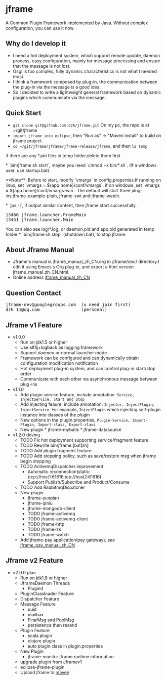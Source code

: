 jframe
================
A Common Plugin Framework implemented by Java. Without complex configuration, you can use it now.

## Why do I develop it
* I need a hot deployment system, which support remote update, daemon process, easy configuration, mainly for message processing and ensure that the message is not lost. 
* Osgi is too complex, fully dynamic characteristics is not what I needed most. 
* I think a framework composed by plug-in, the communication between the plug-in via the message is a good idea.
* So I decided to write a lightweight general framework based on dynamic plugins which communicate via the message.

## Quick Start
* `git clone git@github.com:dzh/jframe.git` On my pc, the repo is at ~/git/jframe
* `import jframe into eclipse`, then "Run as" -> "Maven install" to build on jframe project.
* `cd ~/git/jframe/jframe/jframe-release/jframe`, and then `ls temp`
<p>
if there are any *.pid files in temp folder,delete them first
</p>
* `bin/jframe.sh start`, maybe you need `chmod +x bin/*.sh`. (If a windows user, use startup.bat)
<p>
**Note**:
Before to  start, modify `vmargs` in config.properties.If running on linux, set `vmargs = ${app.home}/conf/vmargs`,
if on windows ,set `vmargs = ${app.home}/conf/vmargs-win`.
The default will start three plug-ins:jframe-example-pluin, jframe-swt and jframe-watch.
</p>
* `jps -l`, if output similar content, then jframe start successfully.
<pre>
13466 jframe.launcher.FrameMain
13451 jframe.launcher.Main
</pre>
You can also see log/*.log, or daemon.pid and app.pid generated in temp folder
* `bin/jframe.sh stop` (shutdown.bat), to stop jframe.

## About Jframe Manual
* Jframe's manual is jframe\_manual\_zh\_CN.org in /jframe/doc/ directory.I edit it using Emacs's Org plug-in, and export a html version jframe\_manual\_zh\_CN.html.
* Online address [jframe\_manual\_zh\_CN](https://github.com/dzh/jframe/blob/master/doc/jframe_manual_zh_CN.org)

## Question Contact
<pre>
jframe-dev@googlegroups.com  (u need join first)
dzh_11@qq.com                (personal)
</pre>

## Jframe v1 Feature
* v1.0.0
   * Run on jdk1.5 or higher
   * Use slf4j+logback as logging framework
   * Supoort daemon or normal launcher mode
   * Framework can be configured and can dynamically obtain configuration modification notification
   * Hot deployment plug-in system, and can control plug-in start/stop order
   * Communicate with each other via asynchronous message between plug-ins
* v1.1.0
  * Add plugin service feature, include annotation: `Service, InjectService, Start and Stop`
  * Add injecting feaure, include annotation: `Injector, InjectPlugin, InjectService`. For example, `InjectPlugin` which injecting self-plugin instance into classes of the plugin
  * New options in the plugin.properties, `Plugin-Service, Import-Plugin, Import-class, Export-class`
  * New plugin
  		* jframe-mybatis
    	* jframe-datasource
* v1.2.0 deving
	* TODO Fix hot deployment supporting service/fragment feature
	* TODO Rewrite bin/jframe.[bat|sh] 
	* TODO Add plugin fragment feature
	* TODO Add stopping policy, such as save/restore msg when jframe begin stopping
	* TODO ActivemqDispatcher improvement
		* Automatic reconnection(static:(tcp://host1:61616,tcp://host2:61616)
		* Support Publish/Subscribe and Product/Consume
	* TODO Add RabbitmqDispatcher
	* New plugin
		* jframe-yunpian
		* jframe-qiniu
		* jframe-mongodb-client
		* TODO jframe-activemq
		* TODO jframe-activemq-client
		* TODO jframe-http
		* TODO jframe-zk
		* TODO jframe-watch
	* Add jframe-pay application(pay gateway), see [jframe\_pay\_manual\_zh\_CN](https://github.com/dzh/jframe/tree/master/jframe-pay/doc/jframe_pay_manual_zh_CN.org) 

## Jframe v2 Feature
* v2.0.0 plan 
	* Run on jdk1.8 or higher
	* JframeDaemon Threads
		* Plugind 
	* PluginClassloader Feature
	* Dispatcher Feature
	* Message Feature
		* uuid 
		* mailbax
		* FinalMsg and PoolMsg
		* persistence then resend
	* Plugin Feature
		* scala plugin
		* clojure plugin
		* auto plugin class in plugin.properties
	* New Plugin
		* jframe-monitor jframe runtime information
	* upgrade plugin from Jframev1	
	* eclipse-jframe-plugin
	* Upload jframe to [maven](http://search.maven.org/#search%7Cga%7C1%7Cjframe)






